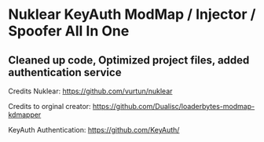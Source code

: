 # Nuklear KeyAuth ModMap / Injector / Spoofer All In One


Cleaned up code, Optimized project files, added authentication service
-----------------
Credits Nuklear: https://github.com/vurtun/nuklear


Credits to orginal creator: https://github.com/Dualisc/loaderbytes-modmap-kdmapper


KeyAuth Authentication: https://github.com/KeyAuth/
